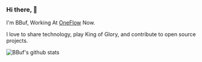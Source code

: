 ### Hi there, 👋

I'm BBuf, Working At [OneFlow](https://github.com/Oneflow-Inc/oneflow) Now.

I love to share technology, play King of Glory, and contribute to open source projects.

![BBuf's github stats](https://github-readme-stats.vercel.app/api?username=BBuf&show_icons=true&theme=tokyonight)

